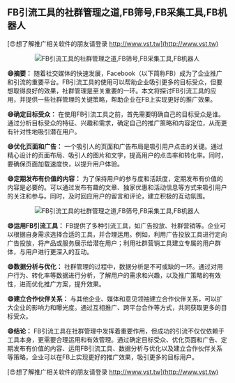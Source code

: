## **FB引流工具的社群管理之道,FB筛号,FB采集工具,FB机器人**

[😍想了解推广相关软件的朋友请登录 http://www.vst.tw](http://www.vst.tw)

 <center><img src="https://vst.tw/MP4/tuiguang/png/6.png" alt="FB引流工具的社群管理之道,FB筛号,FB采集工具,FB机器人"></center>

**😄摘要：**
随着社交媒体的快速发展，Facebook（以下简称FB）成为了企业推广和引流的重要平台。FB引流工具的使用可以帮助企业吸引更多的目标受众，但要想取得良好的效果，社群管理是至关重要的一环。本文将探讨FB引流工具的应用，并提供一些社群管理的关键策略，帮助企业在FB上实现更好的推广效果。

**😄确定目标受众：**
在使用FB引流工具之前，首先需要明确自己的目标受众是谁。通过分析目标受众的特征、兴趣和需求，确定自己的推广策略和内容定位，从而更有针对性地吸引潜在用户。

**😄优化页面和广告：**
一个吸引人的页面和广告布局是吸引用户点击的关键。通过精心设计的页面布局、吸引人的图片和文字，提高用户的点击率和转化率。同时，要确保页面加载速度快，以提升用户体验。

**😄定期发布有价值的内容：**
为了保持用户的参与度和活跃度，定期发布有价值的内容是必要的。可以通过发布有趣的文章、独家优惠和活动信息等方式来吸引用户的关注和参与。同时，及时回应用户的留言和评论，建立积极的互动氛围。

 <center><img src="https://vst.tw/MP4/tuiguang/png/6.png" alt="FB引流工具的社群管理之道,FB筛号,FB采集工具,FB机器人"></center>

**😄运用FB引流工具：**
FB提供了多种引流工具，如广告投放、社群营销等。企业可以根据自身需求选择合适的工具，并合理运用。例如，利用广告投放工具进行定向广告投放，将产品或服务展示给潜在用户；利用社群营销工具建立专属的用户群体，与用户进行更深入的互动。

**😄数据分析与优化：**
社群管理的过程中，数据分析是不可或缺的一环。通过对用户行为、转化率等数据进行分析，了解用户的需求和兴趣，以及推广策略的有效性，进而优化推广方案，提升效果。

**😄建立合作伙伴关系：**
与其他企业、媒体和意见领袖建立合作伙伴关系，可以扩大企业的影响力和曝光度。通过互相推广、跨平台合作等方式，共同获取更多的目标受众。

**😄结论：**
FB引流工具在社群管理中发挥着重要作用，但成功的引流不仅仅依赖于工具本身，更需要合理运用和有效管理。通过确定目标受众、优化页面和广告、定期发布有价值的内容、运用FB引流工具、数据分析与优化以及建立合作伙伴关系等策略，企业可以在FB上实现更好的推广效果，吸引更多的目标用户。

[😍想了解推广相关软件的朋友请登录 http://www.vst.tw](http://www.vst.tw)



